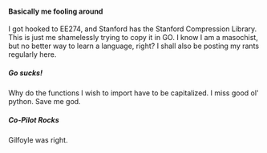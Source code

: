 #### Basically me fooling around
I got hooked to EE274, and Stanford has the Stanford Compression Library. This is just me shamelessly trying to copy it in GO. I know I am a masochist, but no better way to learn a language, right?
I shall also be posting my rants regularly here.
##### Go sucks!
Why do the functions I wish to import have to be capitalized. I miss good ol' python. Save me god.
##### Co-Pilot Rocks
Gilfoyle was right. 